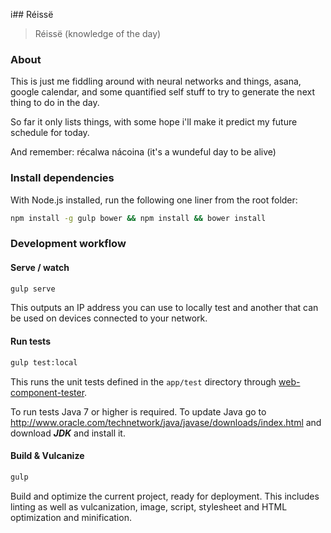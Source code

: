 i## Réissë

> Réissë (knowledge of the day)

### About

This is just me fiddling around with neural networks and things, asana, google
calendar, and some quantified self stuff to try to generate the next thing to do
in the day.

So far it only lists things, with some hope i'll make it predict my future
schedule for today.

And remember: récalwa nácoina (it's a wundeful day to be alive)

### Install dependencies

With Node.js installed, run the following one liner from the root folder:

```sh
npm install -g gulp bower && npm install && bower install
```

### Development workflow

#### Serve / watch

```sh
gulp serve
```

This outputs an IP address you can use to locally test and another that can be used on devices connected to your network.

#### Run tests

```sh
gulp test:local
```

This runs the unit tests defined in the `app/test` directory through [web-component-tester](https://github.com/Polymer/web-component-tester).

To run tests Java 7 or higher is required. To update Java go to http://www.oracle.com/technetwork/java/javase/downloads/index.html and download ***JDK*** and install it.

#### Build & Vulcanize

```sh
gulp
```

Build and optimize the current project, ready for deployment. This includes linting as well as vulcanization, image, script, stylesheet and HTML optimization and minification.
